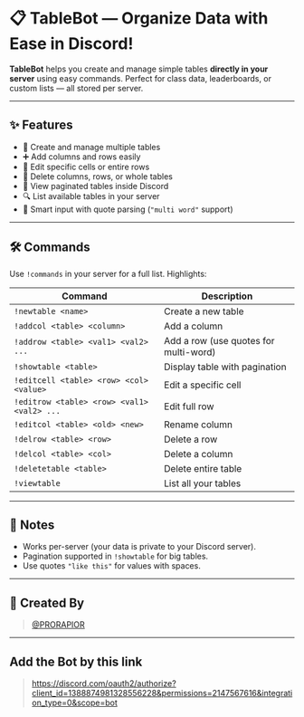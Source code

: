 ﻿# 📋 TableBot — Organize Data with Ease in Discord!

**TableBot** helps you create and manage simple tables **directly in your server** using easy commands. Perfect for class data, leaderboards, or custom lists — all stored per server.

---

## ✨ Features

- 🔧 Create and manage multiple tables
- ➕ Add columns and rows easily
- 📝 Edit specific cells or entire rows
- 🧹 Delete columns, rows, or whole tables
- 📄 View paginated tables inside Discord
- 🔍 List available tables in your server
- 🧠 Smart input with quote parsing (`"multi word"` support)

---

## 🛠 Commands

Use `!commands` in your server for a full list. Highlights:

| Command | Description |
|--------|-------------|
| `!newtable <name>` | Create a new table |
| `!addcol <table> <column>` | Add a column |
| `!addrow <table> <val1> <val2> ...` | Add a row (use quotes for multi-word) |
| `!showtable <table>` | Display table with pagination |
| `!editcell <table> <row> <col> <value>` | Edit a specific cell |
| `!editrow <table> <row> <val1> <val2> ...` | Edit full row |
| `!editcol <table> <old> <new>` | Rename column |
| `!delrow <table> <row>` | Delete a row |
| `!delcol <table> <col>` | Delete a column |
| `!deletetable <table>` | Delete entire table |
| `!viewtable` | List all your tables |

---

## 📌 Notes

- Works per-server (your data is private to your Discord server).
- Pagination supported in `!showtable` for big tables.
- Use quotes `"like this"` for values with spaces.

---

## 👑 Created By

> [@PRORAPIOR](https://github.com/Subham8705)

---

## Add the Bot by this link
> https://discord.com/oauth2/authorize?client_id=1388874981328556228&permissions=2147567616&integration_type=0&scope=bot
